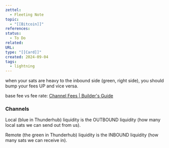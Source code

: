 ```yaml
---
zettel:
  - Fleeting Note
topic:
  - "[[Bitcoin]]"
references: 
status:
  - To Do
related: 
URL: 
type: "[[Card]]"
created: 2024-09-04
tags:
  - lightning
---
```

when your sats are heavy to the inbound side (green, right side), you should bump your fees UP and vice versa.

base fee vs fee rate: [Channel Fees | Builder's Guide](https://docs.lightning.engineering/lightning-network-tools/lnd/channel-fees)

### Channels

Local (blue in Thunderhub) liquidity is the OUTBOUND liquidity (how many local sats we can send out from us).

Remote (the green in Thunderhub) liquidity is the INBOUND liquidity (how many sats we can receive in).
